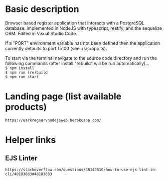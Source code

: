  # Basic description
Browser based register application that interacts with a PostgreSQL database. Implemented in NodeJS with typescript, restify, and the sequelize ORM. Edited in Visual Studio Code.  
  
If a "PORT" environment variable has not been defined then the application currently defaults to port 15100 (see ./src/app.ts).  

To start via the terminal navigate to the source code directory and run the following commands (after install "rebuild" will be run automatically)...  
`$ npm install`  
`$ npm run (re)build`  
`$ npm run start`  

 # Landing page (list available products)
`https://uarkregservnodejsweb.herokuapp.com/`  

 # Helper links
 ## EJS Linter
`https://stackoverflow.com/questions/48140310/how-to-use-ejs-lint-in-cli/48183883#48183883`
